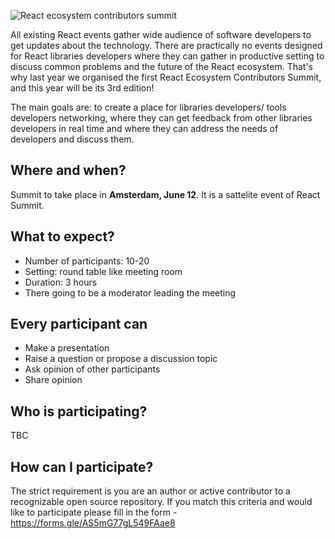 ![React ecosystem contributors summit](./header-2025.gif?raw=true)

All existing React events gather wide audience of software developers to get updates about the technology. There are practically no events designed for React libraries developers where they can gather in productive setting to discuss common problems and the future of the React ecosystem. That's why last year we organised the first React Ecosystem Contributors Summit, and this year will be its 3rd edition!

The main goals are: to create a place for libraries developers/ tools developers networking, where they can get feedback from other libraries developers in real time and where they can address the needs of developers and discuss them. 

## Where and when?

Summit to take place in **Amsterdam, June 12**. It is a sattelite event of React Summit.

## What to expect?

- Number of participants: 10-20
- Setting: round table like meeting room
- Duration: 3 hours
- There going to be a moderator leading the meeting

## Every participant can
- Make a presentation
- Raise a question or propose a discussion topic
- Ask opinion of other participants
- Share opinion

## Who is participating?

TBC


## How can I participate?

The strict requirement is you are an author or active contributor to a recognizable open source repository. If you match this criteria and would like to participate please fill in the form - https://forms.gle/AS5mG77gL549FAae8
